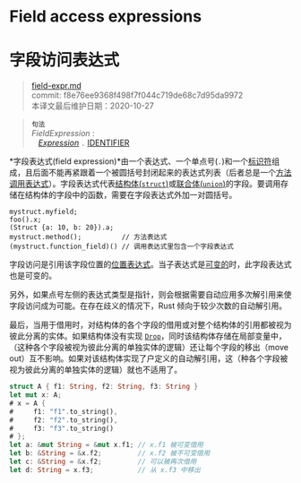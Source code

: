 # Field access expressions
# 字段访问表达式

>[field-expr.md](https://github.com/rust-lang/reference/blob/master/src/expressions/field-expr.md)\
>commit: f8e76ee9368f498f7f044c719de68c7d95da9972 \
>本译文最后维护日期：2020-10-27

> **<sup>句法</sup>**\
> _FieldExpression_ :\
> &nbsp;&nbsp; [_Expression_] `.` [IDENTIFIER]

*字段表达式(field expression)*由一个表达式、一个单点号(`.`)和一个[标识符][identifier]组成，且后面不能再紧跟着一个被圆括号封闭起来的表达式列表（后者总是一个[方法调用表达式][method call expression]）。字段表达式代表[结构体(`struct`)][struct]或[联合体(`union`)][union]的字段。要调用存储在结构体的字段中的函数，需要在字段表达式外加一对圆括号。

<!-- ignore: needs lots of support code -->
```rust,ignore
mystruct.myfield;
foo().x;
(Struct {a: 10, b: 20}).a;
mystruct.method();          // 方法表达式
(mystruct.function_field)() // 调用表达式里包含一个字段表达式
```

字段访问是引用该字段位置的[位置表达式][place expression]。当子表达式是[可变的][mutable]时，此字段表达式也是可变的。

另外，如果点号左侧的表达式类型是指针，则会根据需要自动应用多次解引用来使字段访问成为可能。在存在歧义的情况下，Rust 倾向于较少次数的自动解引用。

最后，当用于借用时，对结构体的各个字段的借用或对整个结构体的引用都被视为彼此分离的实体。如果结构体没有实现 [`Drop`][`Drop`]，同时该结构体存储在局部变量中，（这种各个字段被视为彼此分离的单独实体的逻辑）还让每个字段的移出（move out）互不影响。如果对该结构体实现了户定义的自动解引用，这（种各个字段被视为彼此分离的单独实体的逻辑）就也不适用了。

```rust
struct A { f1: String, f2: String, f3: String }
let mut x: A;
# x = A {
#     f1: "f1".to_string(),
#     f2: "f2".to_string(),
#     f3: "f3".to_string()
# };
let a: &mut String = &mut x.f1; // x.f1 被可变借用
let b: &String = &x.f2;         // x.f2 被不可变借用
let c: &String = &x.f2;         // 可以被再次借用
let d: String = x.f3;           // 从 x.f3 中移出
```

[`Drop`]: ../special-types-and-traits.md#drop
<!-- 上面这几个链接从原文来替换时小心 -->
[_Expression_]: ../expressions.md
[IDENTIFIER]: ../identifiers.md
[method call expression]: method-call-expr.md
[struct]: ../items/structs.md
[union]: ../items/unions.md
[place expression]: ../expressions.md#place-expressions-and-value-expressions
[mutable]: ../expressions.md#mutability

<!-- 2020-11-3 -->
<!-- checked -->
